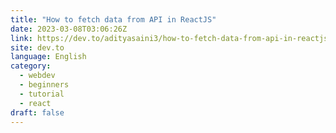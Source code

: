 ```yaml
---
title: "How to fetch data from API in ReactJS"
date: 2023-03-08T03:06:26Z
link: https://dev.to/adityasaini3/how-to-fetch-data-from-api-in-reactjs-g56?utm_medium=RSS&utm_source=news.12bit.vn
site: dev.to
language: English
category:
  - webdev
  - beginners
  - tutorial
  - react
draft: false
---
```

